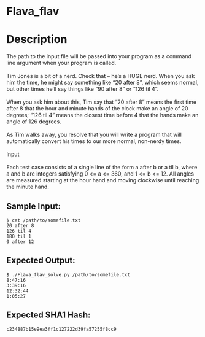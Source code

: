 # Flava_flav

# Description

<p>The path to the input file will be passed into your program as a command line argument when your program is called.<br/><br/>
Tim Jones is a bit of a nerd. Check that – he’s a HUGE nerd. When you ask him the time, he might say something like “20 after 8”, which seems normal, but other times he’ll say things like “90 after 8” or “126 til 4”.<br/><br/>
When you ask him about this, Tim say that “20 after 8” means the first time after 8 that the hour and minute hands of the clock make an angle of 20 degrees; “126 til 4” means the closest time before 4 that the hands make an angle of 126 degrees. <br/><br/>
As Tim walks away, you resolve that you will write a program that will automatically convert his times to our more normal, non-nerdy times.<br/><br/>
Input<br/><br/>
Each test case consists of a single line of the form a after b or a til b, where a and b are integers satisfying 0 &lt;= a &lt;= 360, and 1 &lt;= b &lt;= 12. All angles are measured starting at the hour hand and moving clockwise until reaching the minute hand.
</p>

## Sample Input:

```
$ cat /path/to/somefile.txt
20 after 8
126 til 4
180 til 1
0 after 12
```
## Expected Output:

```
$ ./Flava_flav_solve.py /path/to/somefile.txt
8:47:16
3:39:16
12:32:44
1:05:27
```
## Expected SHA1 Hash:

```
c234887b15e9ea3ff1c127222d39fa57255f8cc9
```
